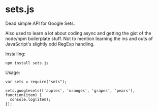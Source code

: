 sets.js
=======

Dead simple API for Google Sets.

Also used to learn a lot about coding async and getting the gist of the node/npm boilerplate stuff. Not to mention learning the ins and outs of JavaScript's slightly odd RegExp handling.

Installing:

    npm install sets.js

Usage:

    var sets = require("sets");

    sets.googlesets(['apples', 'oranges', 'grapes', 'pears'], function(item) {
      console.log(item);
    });
